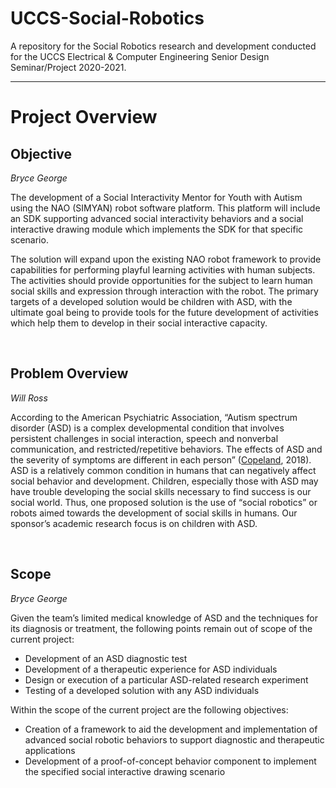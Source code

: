 # UCCS-Social-Robotics
 A repository for the Social Robotics research and development conducted for the UCCS Electrical & Computer Engineering Senior Design Seminar/Project 2020-2021. 

---

# Project Overview

## Objective
*Bryce George*

The development of a Social Interactivity Mentor for Youth with Autism using the NAO (SIMYAN) robot software platform. This platform will include an SDK supporting advanced social interactivity behaviors and a social interactive drawing module which implements the SDK for that specific scenario.

The solution will expand upon the existing NAO robot framework to provide capabilities for performing playful learning activities with human subjects. The activities should provide opportunities for the subject to learn human social skills and expression through interaction with the robot. The primary targets of a developed solution would be children with ASD, with the ultimate goal being to provide tools for the future development of activities which help them to develop in their social interactive capacity. 

&nbsp;

## Problem Overview
*Will Ross*

According to the American Psychiatric Association, “Autism spectrum disorder (ASD) is a complex developmental condition that involves persistent challenges in social interaction, speech and nonverbal communication, and restricted/repetitive behaviors. The effects of ASD and the severity of symptoms are different in each person” ([Copeland](https://www.psychiatry.org/patients-families/autism/what-is-autism-spectrum-disorder), 2018). ASD is a relatively common condition in humans that can negatively affect social behavior and development. Children, especially those with ASD may have trouble developing the social skills necessary to find success is our social world. Thus, one proposed solution is the use of “social robotics” or robots aimed towards the development of social skills in humans. Our sponsor’s academic research focus is on children with ASD.

&nbsp;

## Scope
*Bryce George*

Given the team’s limited medical knowledge of ASD and the techniques for its diagnosis or treatment, the following points remain out of scope of the current project:
* Development of an ASD diagnostic test
* Development of a therapeutic experience for ASD individuals
* Design or execution of a particular ASD-related research experiment
* Testing of a developed solution with any ASD individuals

Within the scope of the current project are the following objectives:
* Creation of a framework to aid the development and implementation of advanced social robotic behaviors to support diagnostic and therapeutic applications
* Development of a proof-of-concept behavior component to implement the specified social interactive drawing scenario



